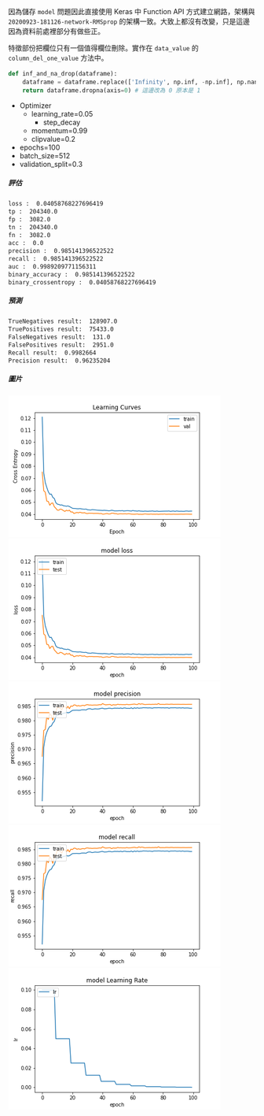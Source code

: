 因為儲存 `model` 問題因此直接使用 Keras 中 Function API 方式建立網路，架構與 `20200923-181126-network-RMSprop` 的架構一致。大致上都沒有改變，只是這邊因為資料前處裡部分有做些正。

特徵部份把欄位只有一個值得欄位刪除。實作在 `data_value` 的 `column_del_one_value` 方法中。

```python
def inf_and_na_drop(dataframe):
    dataframe = dataframe.replace(['Infinity', np.inf, -np.inf], np.nan)
    return dataframe.dropna(axis=0) # 這邊改為 0 原本是 1
```

- Optimizer
    - learning_rate=0.05
        - step_decay
    - momentum=0.99
    - clipvalue=0.2
- epochs=100
- batch_size=512
- validation_split=0.3

##### 評估

```
loss :  0.04058768227696419
tp :  204340.0
fp :  3082.0
tn :  204340.0
fn :  3082.0
acc :  0.0
precision :  0.985141396522522
recall :  0.985141396522522
auc :  0.9989209771156311
binary_accuracy :  0.985141396522522
binary_crossentropy :  0.04058768227696419
```

##### 預測

```
TrueNegatives result:  128907.0
TruePositives result:  75433.0
FalseNegatives result:  131.0
FalsePositives result:  2951.0
Recall result:  0.9982664
Precision result:  0.96235204
```

##### 圖片
![](cross_entropy_graph_decay.png)
![](loss.png)
![](precision.png)
![](recall.png)
![](lr_decay.png)
